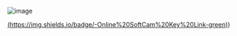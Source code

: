 ![image](https://user-images.githubusercontent.com/107763973/175319474-727b1033-7362-45ec-8b80-565eb32090ea.png)




[(https://img.shields.io/badge/-Online%20SoftCam%20Key%20Link-green)](https://raw.githubusercontent.com/karimSATPRO/ENIGMA2WOE/main/SoftCam.Key))
